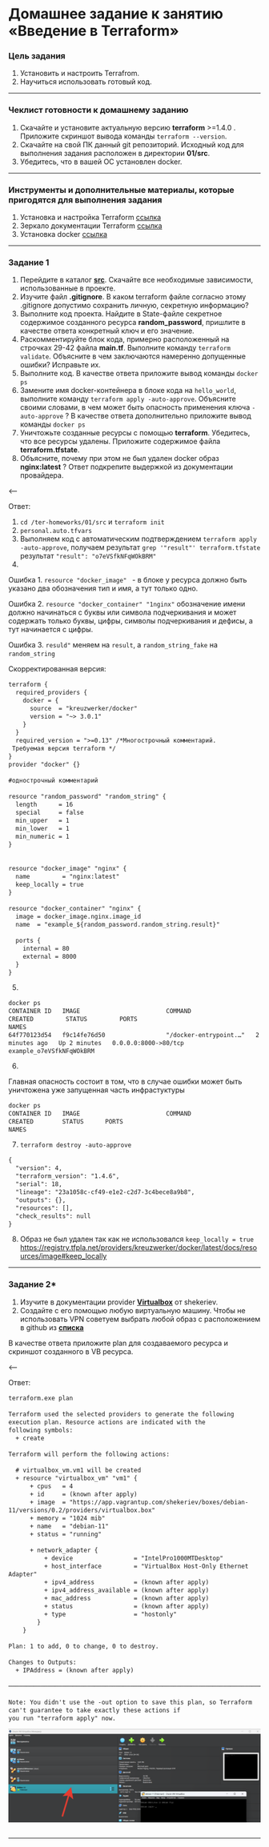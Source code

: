 # Домашнее задание к занятию «Введение в Terraform»

### Цель задания

1. Установить и настроить Terrafrom.
2. Научиться использовать готовый код.

------

### Чеклист готовности к домашнему заданию

1. Скачайте и установите актуальную версию **terraform** >=1.4.0 . Приложите скриншот вывода команды ```terraform --version```.
2. Скачайте на свой ПК данный git репозиторий. Исходный код для выполнения задания расположен в директории **01/src**.
3. Убедитесь, что в вашей ОС установлен docker.

------

### Инструменты и дополнительные материалы, которые пригодятся для выполнения задания

1. Установка и настройка Terraform  [ссылка](https://cloud.yandex.ru/docs/tutorials/infrastructure-management/terraform-quickstart#from-yc-mirror)
2. Зеркало документации Terraform  [ссылка](https://registry.tfpla.net/browse/providers) 
3. Установка docker [ссылка](https://docs.docker.com/engine/install/ubuntu/) 
------

### Задание 1

1. Перейдите в каталог [**src**](https://github.com/netology-code/ter-homeworks/tree/main/01/src). Скачайте все необходимые зависимости, использованные в проекте. 
2. Изучите файл **.gitignore**. В каком terraform файле согласно этому .gitignore допустимо сохранить личную, секретную информацию?
3. Выполните код проекта. Найдите в State-файле секретное содержимое созданного ресурса **random_password**, пришлите в качестве ответа конкретный ключ и его значение.
4. Раскомментируйте блок кода, примерно расположенный на строчках 29-42 файла **main.tf**.
Выполните команду ```terraform validate```. Объясните в чем заключаются намеренно допущенные ошибки? Исправьте их.
5. Выполните код. В качестве ответа приложите вывод команды ```docker ps```
6. Замените имя docker-контейнера в блоке кода на ```hello_world```, выполните команду ```terraform apply -auto-approve```.
Объясните своими словами, в чем может быть опасность применения ключа  ```-auto-approve``` ? В качестве ответа дополнительно приложите вывод команды ```docker ps```
7. Уничтожьте созданные ресурсы с помощью **terraform**. Убедитесь, что все ресурсы удалены. Приложите содержимое файла **terraform.tfstate**. 
8. Объясните, почему при этом не был удален docker образ **nginx:latest** ? Ответ подкрепите выдержкой из документации провайдера.

<--

Ответ:

1. `cd /ter-homeworks/01/src` и `terraform init`
2. `personal.auto.tfvars`
3. Выполняем код с автоматическим подтверждением `terraform apply -auto-approve`, получаем результат `grep '"result"' terraform.tfstate` результат `"result": "o7eVSfkNFqWOkBRM"`
4. 
Ошибка 1. `resource "docker_image" ` - в блоке у ресурса должно быть указано два обозначения тип и имя, а тут только одно. 

Ошибка 2. `resource "docker_container" "1nginx"` обозначение имени должно начинаться с буквы или символа подчеркивания и может содержать только буквы, цифры, символы подчеркивания и дефисы, а тут начинается с цифры.

Ошибка 3. `resuld"` меняем на `result`, а `random_string_fake` на  `random_string`

Скорректированная версия:

```
terraform {
  required_providers {
    docker = {
      source  = "kreuzwerker/docker"
      version = "~> 3.0.1"
    }
  }
  required_version = ">=0.13" /*Многострочный комментарий.
 Требуемая версия terraform */
}
provider "docker" {}

#однострочный комментарий

resource "random_password" "random_string" {
  length      = 16
  special     = false
  min_upper   = 1
  min_lower   = 1
  min_numeric = 1
}


resource "docker_image" "nginx" {
  name         = "nginx:latest"
  keep_locally = true
}

resource "docker_container" "nginx" {
  image = docker_image.nginx.image_id
  name  = "example_${random_password.random_string.result}"

  ports {
    internal = 80
    external = 8000
  }
}

```

5.

```
docker ps
CONTAINER ID   IMAGE                        COMMAND                  CREATED         STATUS         PORTS                                                  NAMES
64f770123d54   f9c14fe76d50                 "/docker-entrypoint.…"   2 minutes ago   Up 2 minutes   0.0.0.0:8000->80/tcp                                   example_o7eVSfkNFqWOkBRM

```

6.
Главная опасность состоит в том, что в случае ошибки может быть уничтожена уже запущенная часть инфрастуктуры

```
docker ps
CONTAINER ID   IMAGE                        COMMAND                  CREATED        STATUS      PORTS                                                  NAMES

```

7. `terraform destroy -auto-approve`

```
{
  "version": 4,
  "terraform_version": "1.4.6",
  "serial": 18,
  "lineage": "23a1058c-cf49-e1e2-c2d7-3c4bece8a9b8",
  "outputs": {},
  "resources": [],
  "check_results": null
}

```

8. Образ не был удален так как не использовался `keep_locally = true` https://registry.tfpla.net/providers/kreuzwerker/docker/latest/docs/resources/image#keep_locally

---

### Задание 2*

1. Изучите в документации provider [**Virtualbox**](https://registry.tfpla.net/providers/shekeriev/virtualbox/latest/docs/overview/index) от 
shekeriev.
2. Создайте с его помощью любую виртуальную машину. Чтобы не использовать VPN советуем выбрать любой образ с расположением в github из [**списка**](https://www.vagrantbox.es/)

В качестве ответа приложите plan для создаваемого ресурса и скриншот созданного в VB ресурса. 



<--

Ответ:

```
terraform.exe plan

Terraform used the selected providers to generate the following execution plan. Resource actions are indicated with the
following symbols:
  + create

Terraform will perform the following actions:

  # virtualbox_vm.vm1 will be created
  + resource "virtualbox_vm" "vm1" {
      + cpus   = 4
      + id     = (known after apply)
      + image  = "https://app.vagrantup.com/shekeriev/boxes/debian-11/versions/0.2/providers/virtualbox.box"
      + memory = "1024 mib"
      + name   = "debian-11"
      + status = "running"

      + network_adapter {
          + device                 = "IntelPro1000MTDesktop"
          + host_interface         = "VirtualBox Host-Only Ethernet Adapter"
          + ipv4_address           = (known after apply)
          + ipv4_address_available = (known after apply)
          + mac_address            = (known after apply)
          + status                 = (known after apply)
          + type                   = "hostonly"
        }
    }

Plan: 1 to add, 0 to change, 0 to destroy.

Changes to Outputs:
  + IPAddress = (known after apply)

───────────────────────────────────────────────────────────────────────────────────────────────────────────────────────

Note: You didn't use the -out option to save this plan, so Terraform can't guarantee to take exactly these actions if
you run "terraform apply" now.
```

![Результат](img/2023-06-03_14-40-55.png)

```

```

---